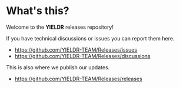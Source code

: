 # What's this?
Welcome to the **YIELDR** releases repository!

If you have technical discussions or issues you can report them here.
- https://github.com/YIELDR-TEAM/Releases/issues
- https://github.com/YIELDR-TEAM/Releases/discussions

This is also where we publish our updates.
- https://github.com/YIELDR-TEAM/Releases/releases
